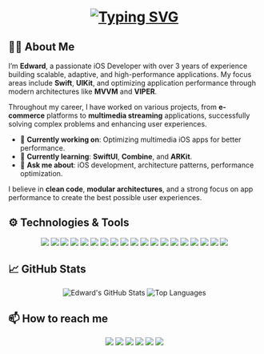 <h1 align="center">
<a href="https://git.io/typing-svg"><img src="https://readme-typing-svg.herokuapp.com?font=Fira+Code&size=45&pause=1000&color=0EA293&center=true&vCenter=true&width=1000&lines=Hello+there!;I'm+Edward,+iOS+Developer" alt="Typing SVG" /></a></h1>

## 🧑‍💻 About Me

I’m **Edward**, a passionate iOS Developer with over 3 years of experience building scalable, adaptive, and high-performance applications. My focus areas include **Swift**, **UIKit**, and optimizing application performance through modern architectures like **MVVM** and **VIPER**.

Throughout my career, I have worked on various projects, from **e-commerce** platforms to **multimedia streaming** applications, successfully solving complex problems and enhancing user experiences.

- 🔭 **Currently working on**: Optimizing multimedia iOS apps for better performance.
- 🌱 **Currently learning**: **SwiftUI**, **Combine**, and **ARKit**.
- 💬 **Ask me about**: iOS development, architecture patterns, performance optimization.

I believe in **clean code**, **modular architectures**, and a strong focus on app performance to create the best possible user experiences.


## ⚙️ Technologies & Tools

<p align="center">
    <img src="https://img.shields.io/badge/Swift-F05138?style=for-the-badge&logo=swift&logoColor=white"/>
    <img src="https://img.shields.io/badge/UIKit-2396F3?style=for-the-badge&logo=uikit&logoColor=white"/>
    <img src="https://img.shields.io/badge/MVVM-2C2E3E?style=for-the-badge&logo=m&logoColor=white"/>
    <img src="https://img.shields.io/badge/VIPER-764ABC?style=for-the-badge&logo=viper&logoColor=white"/>
    <img src="https://img.shields.io/badge/CoreData-1572B6?style=for-the-badge&logo=apple&logoColor=white"/>
    <img src="https://img.shields.io/badge/Alamofire-EE4C2C?style=for-the-badge&logo=alamofire&logoColor=white"/>
    <img src="https://img.shields.io/badge/CocoaPods-E34F26?style=for-the-badge&logo=cocoapods&logoColor=white"/>
    <img src="https://img.shields.io/badge/Firebase-FFCA28?style=for-the-badge&logo=firebase&logoColor=white"/>
    <img src="https://img.shields.io/badge/SnapKit-33B5E5?style=for-the-badge&logo=snapkit&logoColor=white"/>
    <img src="https://img.shields.io/badge/GCD-FF4081?style=for-the-badge&logo=gcd&logoColor=white"/>
    <img src="https://img.shields.io/badge/Realm-39477F?style=for-the-badge&logo=realm&logoColor=white"/>
    <img src="https://img.shields.io/badge/SDWebImage-0A0A0A?style=for-the-badge&logo=sdwebimage&logoColor=white"/>
    <img src="https://img.shields.io/badge/GraphQL-E10098?style=for-the-badge&logo=graphql&logoColor=white"/>
    <img src="https://img.shields.io/badge/Combine-FF4785?style=for-the-badge&logo=combine&logoColor=white"/>
    <img src="https://img.shields.io/badge/RxSwift-DD0B78?style=for-the-badge&logo=rxswift&logoColor=white"/>
    <img src="https://img.shields.io/badge/XCTest-83C9F4?style=for-the-badge&logo=xcode&logoColor=white"/>
    <img src="https://img.shields.io/badge/Fastlane-00F200?style=for-the-badge&logo=fastlane&logoColor=white"/>
    <img src="https://img.shields.io/badge/Git-F05032?style=for-the-badge&logo=git&logoColor=white"/>
    <img src="https://img.shields.io/badge/CI%2FCD-00C853?style=for-the-badge&logo=continuous-integration&logoColor=white"/>
</p>



## 📈 GitHub Stats

<p align="center">
    <img src="https://github-readme-stats.vercel.app/api?username=kheladzedev&show_icons=true&theme=radical" alt="Edward's GitHub Stats"/>
    <img src="https://github-readme-stats.vercel.app/api/top-langs/?username=kheladzedev&layout=compact&theme=radical" alt="Top Languages"/>
</p>



## 📫 How to reach me

<p align="center">
    <a href="https://t.me/kheladzedev"><img src="https://img.shields.io/badge/Telegram-2CA5E0?style=for-the-badge&logo=telegram&logoColor=white"/></a>
    <a href="https://www.instagram.com/kheladzedev"><img src="https://img.shields.io/badge/Instagram-E4405F?style=for-the-badge&logo=instagram&logoColor=white"/></a>
    <a href="https://twitter.com/kheladzedev"><img src="https://img.shields.io/badge/Twitter-1DA1F2?style=for-the-badge&logo=twitter&logoColor=white"/></a>
    <a href="https://www.linkedin.com/in/kheladzedev"><img src="https://img.shields.io/badge/LinkedIn-0077B5?style=for-the-badge&logo=linkedin&logoColor=white"/></a>
    <a href="https://vk.com/kheladzedev"><img src="https://img.shields.io/badge/Vkontakte-4C75A3?style=for-the-badge&logo=vk&logoColor=white"/></a>
    <a href="https://www.facebook.com/kheladzedev"><img src="https://img.shields.io/badge/Facebook-1877F2?style=for-the-badge&logo=facebook&logoColor=white"/></a>
</p>
